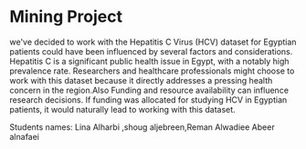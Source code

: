 # Mining Project

we've decided to work with the Hepatitis C Virus (HCV) dataset for Egyptian patients could have been influenced by several factors and considerations. Hepatitis C is a significant public health issue in Egypt, with a notably high prevalence rate. Researchers and healthcare professionals might choose to work with this dataset because it directly addresses a pressing health concern in the region.Also Funding and resource availability can influence research decisions. If funding was allocated for studying HCV in Egyptian patients, it would naturally lead to working with this dataset.

Students names: Lina Alharbi ,shoug aljebreen,Reman Alwadiee 
Abeer alnafaei
